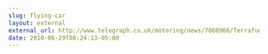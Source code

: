 ```yaml
---
slug: flying-car
layout: external
external_url: http://www.telegraph.co.uk/motoring/news/7860966/Terrafugia-Transition-flying-car-gets-go-ahead-from-US-air-authorities.html
date: 2010-06-29T08:24:13-05:00
---
```

